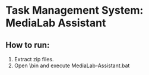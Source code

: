 # Task Management System: MediaLab Assistant

## How to run:

1. Extract zip files.
2. Open \bin and execute MediaLab-Assistant.bat